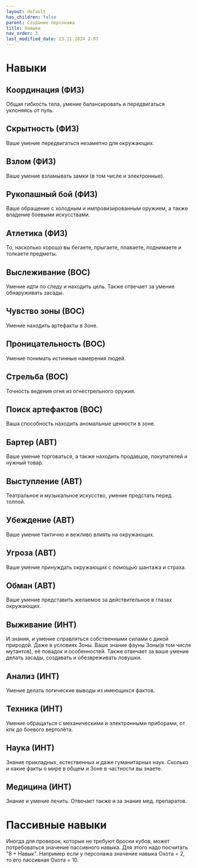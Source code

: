 ```yaml
---
layout: default
has_children: false
parent: Создание персонажа
title: Навыки
nav_order: 3
last_modified_date: 23.11.2024 2:07
---
```


# Навыки


## Координация (ФИЗ)
Общая гибкость тела, умение балансировать и передвигаться уклоняясь от пуль.

## Скрытность (ФИЗ)
Ваше умение передвигаться незаметно для окружающих.

## Взлом (ФИЗ)
Ваше умение взламывать замки (в том числе и электронные).

## Рукопашный бой (ФИЗ)
Ваше обращение с холодным и импровизированным оружием, а также владение боевыми искусствами.

## Атлетика (ФИЗ)
То, насколько хорошо вы бегаете, прыгаете, плаваете, поднимаете и толкаете предметы.

## Выслеживание (ВОС)
Умение идти по следу и находить цель. Также отвечает за умение обнаруживать засады.

## Чувство зоны (ВОС)
Умение находить артефакты в Зоне.

## Проницательность (ВОС)
Умение понимать истинные намерения людей.

## Стрельба (ВОС)
Точность ведения огня из огнестрельного оружия.

## Поиск артефактов (ВОС)
Ваша способность находить аномальные ценности в зоне.

## Бартер (АВТ)
Ваше умение торговаться, а также находить продавцов, покупателей и нужный товар.

## Выступление (АВТ)
Театральное и музыкальное искусство, умение предстать перед толпой.

## Убеждение (АВТ)
Ваше умение тактично и вежливо влиять на окружающих.

## Угроза (АВТ)
Ваше умение принуждать окружающих с помощью шантажа и страха.

## Обман (АВТ)
Ваше умение представить желаемое за действительное в глазах окружающих.

## Выживание (ИНТ)
И знания, и умение справляться собственными силами с дикой природой. Даже в условиях Зоны.
Ваше знание фауны Зоны(в том числе мутантов), её повадок и особенностей. Также отвечает за ваше умение делать засады, создавать и обезвреживать ловушки.

## Анализ (ИНТ)
Умение делать логические выводы из имеющихся фактов.

## Техника (ИНТ)
Умение обращаться с механическими и электронными приборами, от кпк до боевого вертолёта.

## Наука (ИНТ)
Знание прикладных, естественных и даже гуманитарных наук. Сколько и какие факты о мире в общем и Зоне в частности вы знаете.

## Медицина (ИНТ)
Знание и умение лечить. Отвечает также и за знание мед. препаратов.














# Пассивные навыки
Иногда для проверок, которые не требуют броски кубов, может потребоваться значение пассивного навыка. Для этого надо посчитать "8 + Навык". Например если у персонажа значение навыка Охота = 2, то его пассивная Охота = 10.
